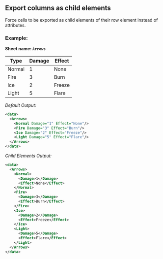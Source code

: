 Export columns as child elements
--------------------------------

Force cells to be exported as child elements of their row element instead of attributes.

### Example: ###

**Sheet name: `Arrows`**

Type | Damage | Effect
---- | ------ | ------
Normal | 1 | None
Fire | 3 | Burn
Ice | 2 | Freeze
Light | 5 | Flare

*Default Output:*
```xml
<data>
  <Arrows>
    <Normal Damage="1" Effect="None"/>
    <Fire Damage="3" Effect="Burn"/>
    <Ice Damage="2" Effect="Freeze"/>
    <Light Damage="5" Effect="Flare"/>
  </Arrows>
</data>
```

*Child Elements Output:*
```xml
<data>
  <Arrows>
    <Normal>
      <Damage>1</Damage>
      <Effect>None</Effect>
    </Normal>
    <Fire>
      <Damage>3</Damage>
      <Effect>Burn</Effect>
    </Fire>
    <Ice>
      <Damage>2</Damage>
      <Effect>Freeze</Effect>
    </Ice>
    <Light>
      <Damage>5</Damage>
      <Effect>Flare</Effect>
    </Light>
  </Arrows>
</data>
```
